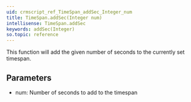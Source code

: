 ```yaml
---
uid: crmscript_ref_TimeSpan_addSec_Integer_num
title: TimeSpan.addSec(Integer num)
intellisense: TimeSpan.addSec
keywords: addSec(Integer)
so.topic: reference
---
```



This function will add the given number of seconds to the currently set timespan.




## Parameters


- num: Number of seconds to add to the timespan


